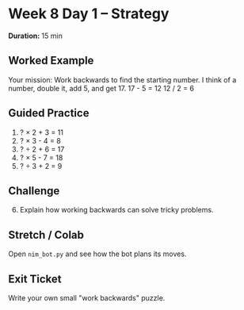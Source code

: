 # Week 8 Day 1 – Strategy

**Duration:** 15 min

## Worked Example
Your mission: Work backwards to find the starting number.
I think of a number, double it, add 5, and get 17.
17 - 5 = 12
12 / 2 = 6

## Guided Practice
1. ? × 2 + 3 = 11
2. ? × 3 - 4 = 8
3. ? ÷ 2 + 6 = 17
4. ? × 5 - 7 = 18
5. ? ÷ 3 + 2 = 9

## Challenge
6. Explain how working backwards can solve tricky problems.

## Stretch / Colab
Open `nim_bot.py` and see how the bot plans its moves.

## Exit Ticket
Write your own small "work backwards" puzzle.

